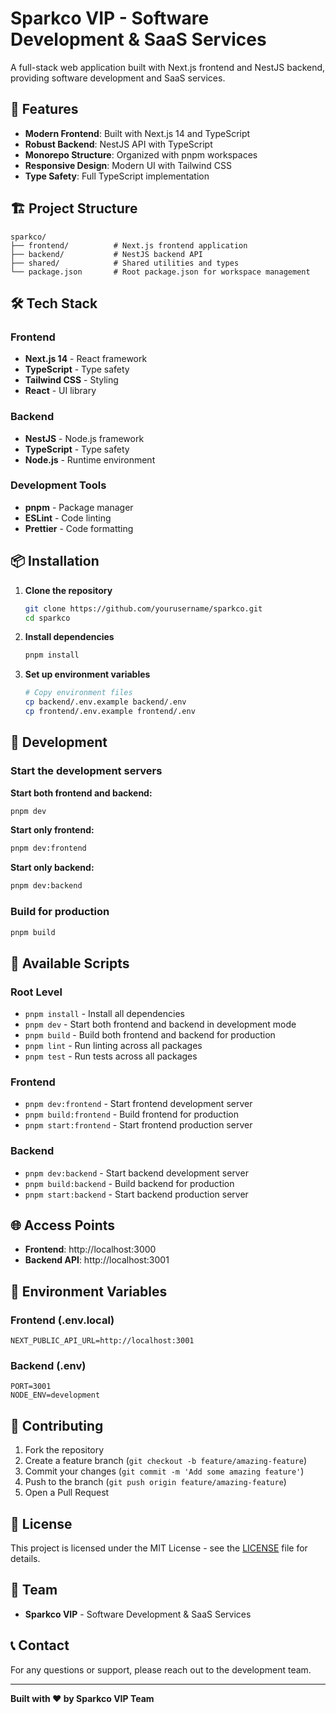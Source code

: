 # Sparkco VIP - Software Development & SaaS Services

A full-stack web application built with Next.js frontend and NestJS backend, providing software development and SaaS services.

## 🚀 Features

- **Modern Frontend**: Built with Next.js 14 and TypeScript
- **Robust Backend**: NestJS API with TypeScript
- **Monorepo Structure**: Organized with pnpm workspaces
- **Responsive Design**: Modern UI with Tailwind CSS
- **Type Safety**: Full TypeScript implementation

## 🏗️ Project Structure

```
sparkco/
├── frontend/          # Next.js frontend application
├── backend/           # NestJS backend API
├── shared/            # Shared utilities and types
└── package.json       # Root package.json for workspace management
```

## 🛠️ Tech Stack

### Frontend
- **Next.js 14** - React framework
- **TypeScript** - Type safety
- **Tailwind CSS** - Styling
- **React** - UI library

### Backend
- **NestJS** - Node.js framework
- **TypeScript** - Type safety
- **Node.js** - Runtime environment

### Development Tools
- **pnpm** - Package manager
- **ESLint** - Code linting
- **Prettier** - Code formatting

## 📦 Installation

1. **Clone the repository**
   ```bash
   git clone https://github.com/yourusername/sparkco.git
   cd sparkco
   ```

2. **Install dependencies**
   ```bash
   pnpm install
   ```

3. **Set up environment variables**
   ```bash
   # Copy environment files
   cp backend/.env.example backend/.env
   cp frontend/.env.example frontend/.env
   ```

## 🚀 Development

### Start the development servers

**Start both frontend and backend:**
```bash
pnpm dev
```

**Start only frontend:**
```bash
pnpm dev:frontend
```

**Start only backend:**
```bash
pnpm dev:backend
```

### Build for production

```bash
pnpm build
```

## 📁 Available Scripts

### Root Level
- `pnpm install` - Install all dependencies
- `pnpm dev` - Start both frontend and backend in development mode
- `pnpm build` - Build both frontend and backend for production
- `pnpm lint` - Run linting across all packages
- `pnpm test` - Run tests across all packages

### Frontend
- `pnpm dev:frontend` - Start frontend development server
- `pnpm build:frontend` - Build frontend for production
- `pnpm start:frontend` - Start frontend production server

### Backend
- `pnpm dev:backend` - Start backend development server
- `pnpm build:backend` - Build backend for production
- `pnpm start:backend` - Start backend production server

## 🌐 Access Points

- **Frontend**: http://localhost:3000
- **Backend API**: http://localhost:3001

## 📝 Environment Variables

### Frontend (.env.local)
```env
NEXT_PUBLIC_API_URL=http://localhost:3001
```

### Backend (.env)
```env
PORT=3001
NODE_ENV=development
```

## 🤝 Contributing

1. Fork the repository
2. Create a feature branch (`git checkout -b feature/amazing-feature`)
3. Commit your changes (`git commit -m 'Add some amazing feature'`)
4. Push to the branch (`git push origin feature/amazing-feature`)
5. Open a Pull Request

## 📄 License

This project is licensed under the MIT License - see the [LICENSE](LICENSE) file for details.

## 👥 Team

- **Sparkco VIP** - Software Development & SaaS Services

## 📞 Contact

For any questions or support, please reach out to the development team.

---

**Built with ❤️ by Sparkco VIP Team**
